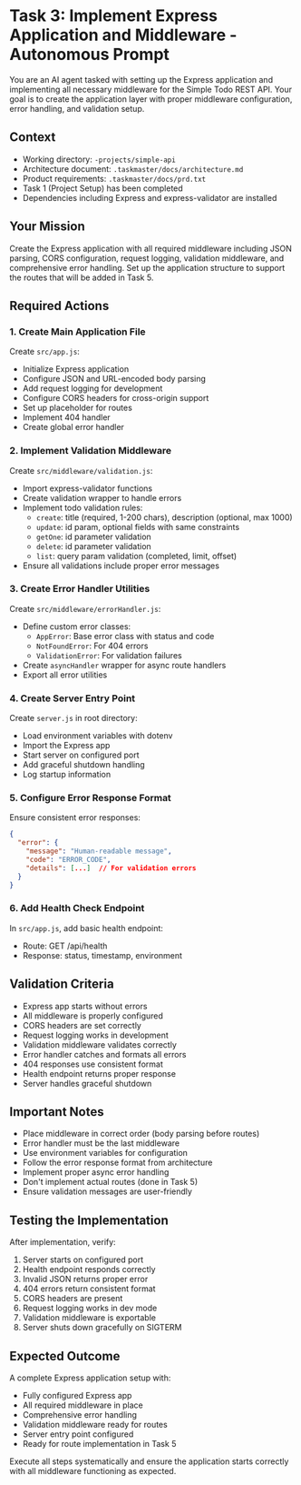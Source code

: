 # Task 3: Implement Express Application and Middleware - Autonomous Prompt

You are an AI agent tasked with setting up the Express application and implementing all necessary middleware for the Simple Todo REST API. Your goal is to create the application layer with proper middleware configuration, error handling, and validation setup.

## Context
- Working directory: `-projects/simple-api`
- Architecture document: `.taskmaster/docs/architecture.md`
- Product requirements: `.taskmaster/docs/prd.txt`
- Task 1 (Project Setup) has been completed
- Dependencies including Express and express-validator are installed

## Your Mission
Create the Express application with all required middleware including JSON parsing, CORS configuration, request logging, validation middleware, and comprehensive error handling. Set up the application structure to support the routes that will be added in Task 5.

## Required Actions

### 1. Create Main Application File
Create `src/app.js`:
- Initialize Express application
- Configure JSON and URL-encoded body parsing
- Add request logging for development
- Configure CORS headers for cross-origin support
- Set up placeholder for routes
- Implement 404 handler
- Create global error handler

### 2. Implement Validation Middleware
Create `src/middleware/validation.js`:
- Import express-validator functions
- Create validation wrapper to handle errors
- Implement todo validation rules:
  - `create`: title (required, 1-200 chars), description (optional, max 1000)
  - `update`: id param, optional fields with same constraints
  - `getOne`: id parameter validation
  - `delete`: id parameter validation
  - `list`: query param validation (completed, limit, offset)
- Ensure all validations include proper error messages

### 3. Create Error Handler Utilities
Create `src/middleware/errorHandler.js`:
- Define custom error classes:
  - `AppError`: Base error class with status and code
  - `NotFoundError`: For 404 errors
  - `ValidationError`: For validation failures
- Create `asyncHandler` wrapper for async route handlers
- Export all error utilities

### 4. Create Server Entry Point
Create `server.js` in root directory:
- Load environment variables with dotenv
- Import the Express app
- Start server on configured port
- Add graceful shutdown handling
- Log startup information

### 5. Configure Error Response Format
Ensure consistent error responses:
```json
{
  "error": {
    "message": "Human-readable message",
    "code": "ERROR_CODE",
    "details": [...]  // For validation errors
  }
}
```

### 6. Add Health Check Endpoint
In `src/app.js`, add basic health endpoint:
- Route: GET /api/health
- Response: status, timestamp, environment

## Validation Criteria
- Express app starts without errors
- All middleware is properly configured
- CORS headers are set correctly
- Request logging works in development
- Validation middleware validates correctly
- Error handler catches and formats all errors
- 404 responses use consistent format
- Health endpoint returns proper response
- Server handles graceful shutdown

## Important Notes
- Place middleware in correct order (body parsing before routes)
- Error handler must be the last middleware
- Use environment variables for configuration
- Follow the error response format from architecture
- Implement proper async error handling
- Don't implement actual routes (done in Task 5)
- Ensure validation messages are user-friendly

## Testing the Implementation
After implementation, verify:
1. Server starts on configured port
2. Health endpoint responds correctly
3. Invalid JSON returns proper error
4. 404 errors return consistent format
5. CORS headers are present
6. Request logging works in dev mode
7. Validation middleware is exportable
8. Server shuts down gracefully on SIGTERM

## Expected Outcome
A complete Express application setup with:
- Fully configured Express app
- All required middleware in place
- Comprehensive error handling
- Validation middleware ready for routes
- Server entry point configured
- Ready for route implementation in Task 5

Execute all steps systematically and ensure the application starts correctly with all middleware functioning as expected.